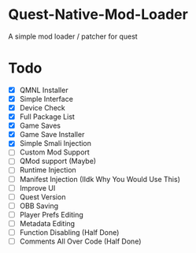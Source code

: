 # Quest-Native-Mod-Loader
A simple mod loader / patcher for quest

# Todo

- [x] QMNL Installer
- [x] Simple Interface
- [x] Device Check
- [x] Full Package List
- [x] Game Saves
- [x] Game Save Installer
- [x] Simple Smali Injection
- [ ] Custom Mod Support
- [ ] QMod support (Maybe)
- [ ] Runtime Injection
- [ ] Manifest Injection (IIdk Why You Would Use This)
- [ ] Improve UI
- [ ] Quest Version
- [ ] OBB Saving
- [ ] Player Prefs Editing
- [ ] Metadata Editing
- [ ] Function Disabling (Half Done)
- [ ] Comments All Over Code (Half Done)
